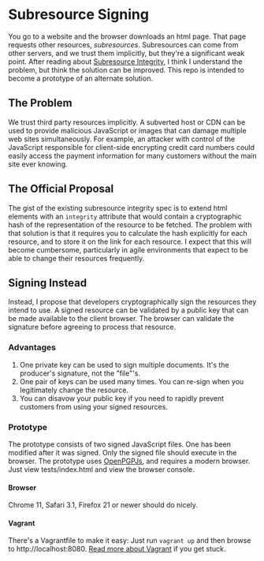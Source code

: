 # Subresource Signing

You go to a website and the browser downloads an html page. That page requests other resources, _subresources_. Subresources can come from other servers, and we trust them implicitly, but they're a significant weak point. After reading about [Subresource Integrity](http://www.w3.org/TR/SRI/), I think I understand the problem, but think the solution can be improved. This repo is intended to become a prototype of an alternate solution.

## The Problem

We trust third party resources implicitly. A subverted host or CDN can be used to provide malicious JavaScript or images that can damage multiple web sites simultaneously. For example, an attacker with control of the JavaScript responsible for client-side encrypting credit card numbers could easily access the payment information for many customers without the main site ever knowing.

## The Official Proposal

The gist of the existing subresource integrity spec is to extend html elements with an `integrity` attribute that would contain a cryptographic hash of the representation of the resource to be fetched. The problem with that solution is that it requires you to calculate the hash explicitly for each resource, and to store it on the link for each resource. I expect that this will become cumbersome, particularly in agile environments that expect to be able to change their resources frequently.

## Signing Instead

Instead, I propose that developers cryptographically sign the resources they intend to use. A signed resource can be validated by a public key that can be made available to the client browser. The browser can validate the signature before agreeing to process that resource.

### Advantages

1. One private key can be used to sign multiple documents. It's the producer's signature, not the "file"'s.
2. One pair of keys can be used many times. You can re-sign when you legitimately change the resource.
3. You can disavow your public key if you need to rapidly prevent customers from using your signed resources.

### Prototype

The prototype consists of two signed JavaScript files. One has been modified after it was signed. Only the signed file should execute in the browser. The prototype uses [OpenPGPJs](http://openpgpjs.org), and requires a modern browser. Just view tests/index.html and view the browser console.

#### Browser
Chrome 11, Safari 3.1, Firefox 21 or newer should do nicely.

#### Vagrant

There's a Vagrantfile to make it easy: Just run `vagrant up` and then browse to http://localhost:8080. [Read more about Vagrant](https://docs.vagrantup.com/v2/) if you get stuck.
